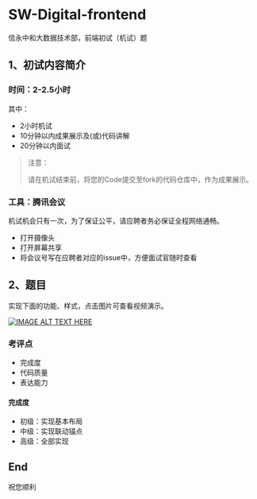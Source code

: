 # SW-Digital-frontend


信永中和大数据技术部，前端初试（机试）题

## 1、初试内容简介

### 时间：2-2.5小时

其中：

* 2小时机试
* 10分钟以内成果展示及(或)代码讲解
* 20分钟以内面试

> 注意：
> 
> 请在机试结束前，将您的Code提交至fork的代码仓库中，作为成果展示。

### 工具：腾讯会议

机试机会只有一次，为了保证公平，请应聘者务必保证全程网络通畅。

* 打开摄像头
* 打开屏幕共享
* 将会议号写在应聘者对应的issue中，方便面试官随时查看

## 2、题目

实现下面的功能、样式，点击图片可查看视频演示。

[![IMAGE ALT TEXT HERE](https://sw-interview.oss-cn-beijing.aliyuncs.com/videos/%E5%B1%8F%E5%B9%95%E5%BF%AB%E7%85%A7%202020-06-30%2011.34.50.png)](https://sw-interview.oss-cn-beijing.aliyuncs.com/videos/frontend.mp4)

### 考评点

* 完成度
* 代码质量
* 表达能力

#### 完成度

* 初级：实现基本布局
* 中级：实现联动锚点
* 高级：全部实现

## End

祝您顺利

